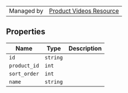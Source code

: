|||
|---|---|
| Managed by | [Product Videos Resource](/api/stores/v2/products/videos)

## Properties

| Name | Type | Description |
| --- | --- | --- |
| `id` | `string` |
| `product_id` | `int` |
| `sort_order` | `int` |
| `name` | `string` |
